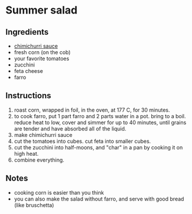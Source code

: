 # Summer salad

## Ingredients
- [chimichurri sauce](./chimichurri_sauce.md)
- fresh corn (on the cob)
- your favorite tomatoes
- zucchini
- feta cheese
- farro

## Instructions
1. roast corn, wrapped in foil, in the oven, at 177 C, for 30 minutes.  
2. to cook farro, put 1 part farro and 2 parts water in a pot. bring to a boil. reduce heat to low, cover and simmer for up to 40 minutes, until grains are tender and have absorbed all of the liquid.
3. make chimichurri sauce
4. cut the tomatoes into cubes. cut feta into smaller cubes.
5. cut the zucchini into half-moons, and "char" in a pan by cooking it on high heat.
6. combine everything.

## Notes
- cooking corn is easier than you think
- you can also make the salad without farro, and serve with good bread (like bruschetta) 